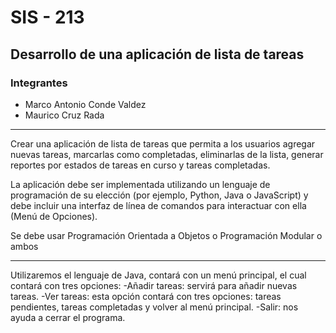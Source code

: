 # SIS - 213
## Desarrollo de una aplicación de lista de tareas
### Integrantes
 - Marco Antonio Conde Valdez
 - Maurico Cruz Rada
***
Crear una aplicación de lista de tareas que permita a los usuarios agregar nuevas tareas, marcarlas como completadas, eliminarlas de
la lista, generar reportes por estados de tareas en curso y tareas completadas.

La aplicación debe ser implementada utilizando un lenguaje de programación de su elección (por ejemplo, Python, Java o JavaScript)
y debe incluir una interfaz de línea de comandos para interactuar con ella (Menú de Opciones).

Se debe usar Programación Orientada a Objetos o Programación Modular o ambos
***
Utilizaremos el lenguaje de Java, contará con un menú principal, el cual contará con tres opciones:
-Añadir tareas: servirá para añadir nuevas tareas.
-Ver tareas: esta opción contará con tres opciones: tareas pendientes, tareas completadas y volver al menú principal.
-Salir: nos ayuda a cerrar el programa.
